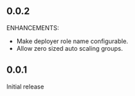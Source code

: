## 0.0.2

ENHANCEMENTS:

* Make deployer role name configurable.
* Allow zero sized auto scaling groups.

## 0.0.1

Initial release
